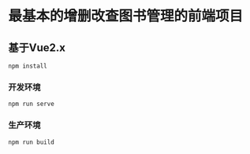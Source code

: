 # 最基本的增删改查图书管理的前端项目

## 基于Vue2.x
```
npm install
```

### 开发环境
```
npm run serve
```

### 生产环境
```
npm run build
```

